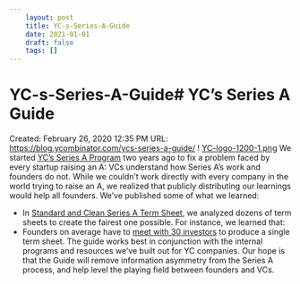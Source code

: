 ```yaml
---
 	layout: post
 	title: YC-s-Series-A-Guide
 	date: 2021-01-01
 	draft: false
 	tags: []
---
```


# YC-s-Series-A-Guide# YC’s Series A Guide
Created: February 26, 2020 12:35 PM
URL: https://blog.ycombinator.com/ycs-series-a-guide/
!
[YC-logo-1200-1.png](YC%E2%80%99s%20Series%20A%20Guide%20dfb2ef71cfb9490e932414037a59cf82/YC-logo-1200-1.png)
We started [YC’s Series A Program](https://blog.ycombinator.com/yc-series-a-program/) two years ago to fix a problem faced by every startup raising an A: VCs understand how Series A’s work and founders do not.
While we couldn’t work directly with every company in the world trying to raise an A, we realized that publicly distributing our learnings would help all founders.
We’ve published some of what we learned:
- In [Standard and Clean Series A Term Sheet](https://blog.ycombinator.com/a-standard-and-clean-series-a-term-sheet/), we analyzed dozens of term sheets to create the fairest one possible.
For instance, we learned that:
- Founders on average have to [meet with 30 investors](https://www.ycombinator.com/resources/the-series-a-fundraising-process) to produce a single term sheet.
The guide works best in conjunction with the internal programs and resources we’ve built out for YC companies.
Our hope is that the Guide will remove information asymmetry from the Series A process, and help level the playing field between founders and VCs.
